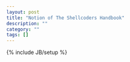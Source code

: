 ```yaml
---
layout: post
title: "Notion of The Shellcoders Handbook"
description: ""
category: ""
tags: []
---
```

{% include JB/setup %}
